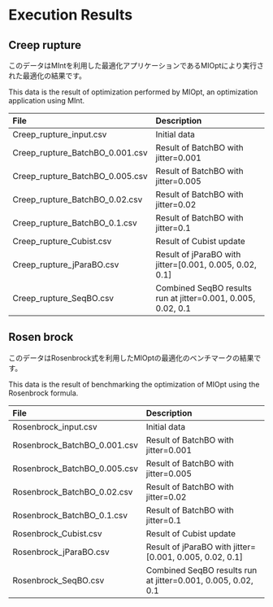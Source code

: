 # Execution Results

## Creep rupture

このデータはMIntを利用した最適化アプリケーションであるMIOptにより実行された最適化の結果です。

This data is the result of optimization performed by MIOpt, an optimization application using MInt.

| File                            | Description   |
|:--------------------------------|:--------------|
| Creep_rupture_input.csv         |Initial data　 |
| Creep_rupture_BatchBO_0.001.csv |Result of BatchBO with jitter=0.001|
| Creep_rupture_BatchBO_0.005.csv |Result of BatchBO with jitter=0.005|
| Creep_rupture_BatchBO_0.02.csv  |Result of BatchBO with jitter=0.02|
| Creep_rupture_BatchBO_0.1.csv   |Result of BatchBO with jitter=0.1|
| Creep_rupture_Cubist.csv        |Result of Cubist update|
| Creep_rupture_jParaBO.csv       |Result of jParaBO with jitter=[0.001, 0.005, 0.02, 0.1]|
| Creep_rupture_SeqBO.csv         |Combined SeqBO results run at jitter=0.001, 0.005, 0.02, 0.1|

## Rosen brock

このデータはRosenbrock式を利用したMIOptの最適化のベンチマークの結果です。

This data is the result of benchmarking the optimization of MIOpt using the Rosenbrock formula.

| File                            | Description   |
|:--------------------------------|:--------------|
| Rosenbrock_input.csv            |Initial data　 |
| Rosenbrock_BatchBO_0.001.csv    |Result of BatchBO with jitter=0.001|
| Rosenbrock_BatchBO_0.005.csv    |Result of BatchBO with jitter=0.005|
| Rosenbrock_BatchBO_0.02.csv     |Result of BatchBO with jitter=0.02|
| Rosenbrock_BatchBO_0.1.csv      |Result of BatchBO with jitter=0.1|
| Rosenbrock_Cubist.csv           |Result of Cubist update|
| Rosenbrock_jParaBO.csv          |Result of jParaBO with jitter=[0.001, 0.005, 0.02, 0.1]|
| Rosenbrock_SeqBO.csv            |Combined SeqBO results run at jitter=0.001, 0.005, 0.02, 0.1|
